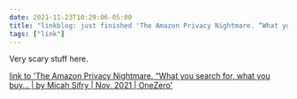 ```yaml
---
date: 2021-11-23T10:29:06-05:00
title: "linkblog: just finished 'The Amazon Privacy Nightmare. “What you search for, what you buy… | by Micah Sifry | Nov, 2021 | OneZero'"
tags: ["link"]
---
```

Very scary stuff here.
 
[link to 'The Amazon Privacy Nightmare. “What you search for, what you buy… | by Micah Sifry | Nov, 2021 | OneZero'](https://onezero.medium.com/the-amazon-privacy-nightmare-4b5f6f788a44)
